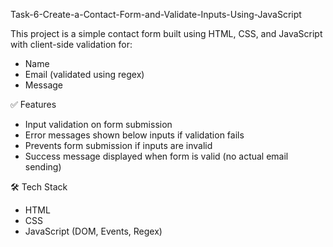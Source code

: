 Task-6-Create-a-Contact-Form-and-Validate-Inputs-Using-JavaScript

This project is a simple contact form built using HTML, CSS, and JavaScript with client-side validation for:
- Name
- Email (validated using regex)
- Message

✅ Features
- Input validation on form submission
- Error messages shown below inputs if validation fails
- Prevents form submission if inputs are invalid
- Success message displayed when form is valid (no actual email sending)

🛠️ Tech Stack
- HTML
- CSS
- JavaScript (DOM, Events, Regex)

